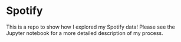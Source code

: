 # Spotify
This is a repo to show how I explored my Spotify data! Please see the Jupyter notebook for a more detailed description of my process.
